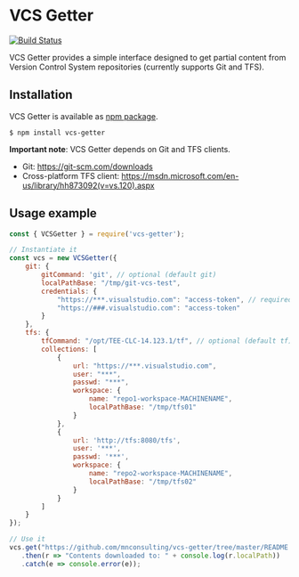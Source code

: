 # VCS Getter
[![Build Status](https://travis-ci.org/mnconsulting/vcs-getter.svg?branch=master)](https://travis-ci.org/mnconsulting/vcs-getter)

VCS Getter provides a simple interface designed to get partial content from Version Control System repositories (currently supports Git and TFS).


## Installation

VCS Getter is available as [npm package](https://www.npmjs.com/package/vcs-getter).

```
$ npm install vcs-getter
```

**Important note**: VCS Getter depends on Git and TFS clients. 
- Git: https://git-scm.com/downloads
- Cross-platform TFS client: https://msdn.microsoft.com/en-us/library/hh873092(v=vs.120).aspx



## Usage example

```javascript
const { VCSGetter } = require('vcs-getter');

// Instantiate it
const vcs = new VCSGetter({
	git: { 
		gitCommand: 'git', // optional (default git)
		localPathBase: "/tmp/git-vcs-test",
		credentials: { 
			"https://***.visualstudio.com": "access-token", // required for private repositories
			"https://###.visualstudio.com": "access-token"
		}	
	},
	tfs: {
		tfCommand: "/opt/TEE-CLC-14.123.1/tf", // optional (default tf)
		collections: [
			{
				url: "https://***.visualstudio.com",
				user: "***",
				passwd: "***",
				workspace: { 
					name: "repo1-workspace-MACHINENAME", 
					localPathBase: "/tmp/tfs01" 
				}
			},
			{
				url: 'http://tfs:8080/tfs',
				user: '***',
				passwd: '***',
				workspace: { 
					name: "repo2-workspace-MACHINENAME", 
					localPathBase: "/tmp/tfs02" 
				}				
			}
		]
	}	
});

// Use it
vcs.get("https://github.com/mnconsulting/vcs-getter/tree/master/README.md")
   .then(r => "Contents downloaded to: " + console.log(r.localPath))
   .catch(e => console.error(e));
```
